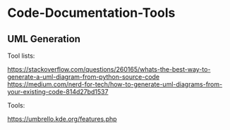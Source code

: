 # Code-Documentation-Tools



## UML Generation

Tool lists:

https://stackoverflow.com/questions/260165/whats-the-best-way-to-generate-a-uml-diagram-from-python-source-code
https://medium.com/nerd-for-tech/how-to-generate-uml-diagrams-from-your-existing-code-814d27bd1537


Tools:

https://umbrello.kde.org/features.php


